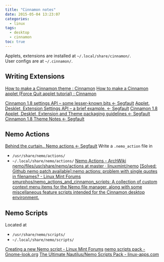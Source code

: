 ```yaml
---
title: "Cinnamon notes"
date: 2015-05-04 13:23:07
categories:
  - linux
tags:
  - desktop
  - cinnamon
toc: true
---
```


Applets, extensions are installed at `~/.local/share/cinnamon/`.  
User configs are at `~/.cinnamon/`.

## Writing Extensions

[How to make a Cinnamon theme : Cinnamon](http://cinnamon.linuxmint.com/?p=144)
[How to make a Cinnamon applet (Force Quit applet tutorial) : Cinnamon](http://cinnamon.linuxmint.com/?p=156)

[Cinnamon 1.8 settings API – some lesser-known bits ← Segfault](http://segfault.linuxmint.com/2013/05/cinnamon-1-8-settings-api-some-lesser-known-bits/)
[Applet, Desklet, Extension Settings API – a brief example. ← Segfault](http://segfault.linuxmint.com/2013/05/applet-desklet-extension-settings-api-a-brief-example/)
[Cinnamon 1.8 Applet, Desklet, Extension and Theme packaging guidelines ← Segfault](http://segfault.linuxmint.com/2013/05/cinnamon-1-8-applet-desklet-extension-and-theme-packaging-guidelines/)
[Cinnamon 1.8 Theme Notes ← Segfault](http://segfault.linuxmint.com/2013/05/cinnamon-1-8-theme-notes/)

## Nemo Actions

[Behind the curtain.. Nemo actions ← Segfault](http://segfault.linuxmint.com/2013/05/behind-the-curtain-nemo-actions/)
Write a `.nemo_action` file in

- `/usr/share/nemo/actions/`
- `~/.local/share/nemo/actions/`
  [Nemo Actions - ArchWiki](https://wiki.archlinux.org/index.php/Nemo#Nemo_Actions)
  [nemo/files/usr/share/nemo/actions at master · linuxmint/nemo](https://github.com/linuxmint/nemo/tree/master/files/usr/share/nemo/actions)
  [[Solved: Github nemo patch available]:nemo actions: problem with single quotes in filenames? - Linux Mint Forums](https://forums.linuxmint.com/viewtopic.php?t=248214)
  [smurphos/nemo_actions_and_cinnamon_scripts: A collection of custom context menu items for the Nemo file manager, along with some miscellaneous feature scripts intended for the Cinnamon desktop environment.](https://github.com/smurphos/nemo_actions_and_cinnamon_scripts)

## Nemo Scripts

Located at

- `/usr/share/nemo/scripts/`
- `~/.local/share/nemo/scripts/`

[Creating a new Nemo script - Linux Mint Forums](https://forums.linuxmint.com/viewtopic.php?f=42&t=254648)
[nemo scripts pack - Gnome-look.org](https://www.gnome-look.org/p/1007482/)
[The Ultimate Nautilus/Nemo Scripts Pack - linux-apps.com](https://www.linux-apps.com/content/show.php/The+Ultimate+Nautilus+Nemo+Scripts+Pack?content=163470)
